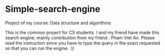 # Simple-search-engine
Project of my course: Data structure and algorithms

This is the common project for CS students. I and my friend have made this search engine, mainly contribution from my friend : Pham Viet An.
Please read the instruction since you have to type the query in the exact requested so that you can run the engine. :))
